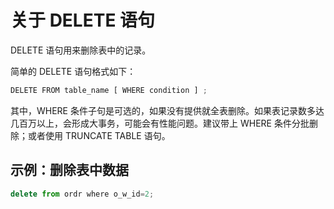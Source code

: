 关于 DELETE 语句 
=================================



DELETE 语句用来删除表中的记录。

简单的 DELETE 语句格式如下：

```javascript
DELETE FROM table_name [ WHERE condition ] ;
```



其中，WHERE 条件子句是可选的，如果没有提供就全表删除。如果表记录数多达几百万以上，会形成大事务，可能会有性能问题。建议带上 WHERE 条件分批删除；或者使用 TRUNCATE TABLE 语句。

示例：删除表中数据 
------------------

```javascript
delete from ordr where o_w_id=2;
```



